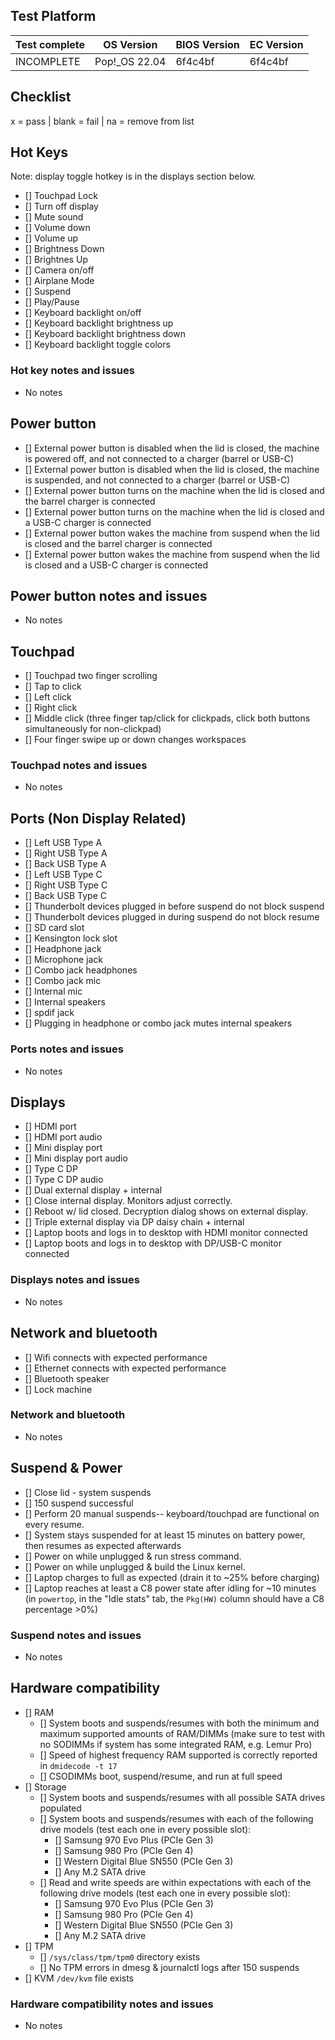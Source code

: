 ## Test Platform

| Test complete | OS Version     | BIOS Version | EC Version |
| ------------- | -------------- | ------------ | ---------- |
| INCOMPLETE    | Pop!\_OS 22.04 | 6f4c4bf      | 6f4c4bf    |

## Checklist
x = pass | blank = fail | na = remove from list

## Hot Keys

Note: display toggle hotkey is in the displays section below.

- [] Touchpad Lock
- [] Turn off display
- [] Mute sound
- [] Volume down
- [] Volume up
- [] Brightness Down
- [] Brightnes Up
- [] Camera on/off
- [] Airplane Mode
- [] Suspend
- [] Play/Pause
- [] Keyboard backlight on/off
- [] Keyboard backlight brightness up
- [] Keyboard backlight brightness down
- [] Keyboard backlight toggle colors

### Hot key notes and issues

- No notes

## Power button

- [] External power button is disabled when the lid is closed, the machine is powered off, and not connected to a charger (barrel or USB-C)
- [] External power button is disabled when the lid is closed, the machine is suspended, and not connected to a charger (barrel or USB-C)
- [] External power button turns on the machine when the lid is closed and the barrel charger is connected
- [] External power button turns on the machine when the lid is closed and a USB-C charger is connected
- [] External power button wakes the machine from suspend when the lid is closed and the barrel charger is connected
- [] External power button wakes the machine from suspend when the lid is closed and a USB-C charger is connected

## Power button notes and issues

- No notes

## Touchpad

- [] Touchpad two finger scrolling
- [] Tap to click
- [] Left click
- [] Right click
- [] Middle click (three finger tap/click for clickpads, click both buttons simultaneously for non-clickpad)
- [] Four finger swipe up or down changes workspaces

### Touchpad notes and issues

- No notes

## Ports (Non Display Related)

- [] Left USB Type A
- [] Right USB Type A
- [] Back USB Type A
- [] Left USB Type C
- [] Right USB Type C
- [] Back USB Type C
- [] Thunderbolt devices plugged in before suspend do not block suspend
- [] Thunderbolt devices plugged in during suspend do not block resume
- [] SD card slot
- [] Kensington lock slot
- [] Headphone jack
- [] Microphone jack
- [] Combo jack headphones
- [] Combo jack mic
- [] Internal mic
- [] Internal speakers
- [] spdif jack
- [] Plugging in headphone or combo jack mutes internal speakers

### Ports notes and issues

- No notes

## Displays

- [] HDMI port
- [] HDMI port audio
- [] Mini display port
- [] Mini display port audio
- [] Type C DP
- [] Type C DP audio
- [] Dual external display + internal
- [] Close internal display. Monitors adjust correctly.
- [] Reboot w/ lid closed. Decryption dialog shows on external display.
- [] Triple external display via DP daisy chain + internal
- [] Laptop boots and logs in to desktop with HDMI monitor connected
- [] Laptop boots and logs in to desktop with DP/USB-C monitor connected

### Displays notes and issues

- No notes

## Network and bluetooth

- [] Wifi connects with expected performance
- [] Ethernet connects with expected performance
- [] Bluetooth speaker
- [] Lock machine

### Network and bluetooth

- No notes

## Suspend & Power

- [] Close lid - system suspends
- [] 150 suspend successful
- [] Perform 20 manual suspends-- keyboard/touchpad are functional on every resume.
- [] System stays suspended for at least 15 minutes on battery power, then resumes as expected afterwards
- [] Power on while unplugged & run stress command.
- [] Power on while unplugged & build the Linux kernel.
- [] Laptop charges to full as expected (drain it to ~25% before charging)
- [] Laptop reaches at least a C8 power state after idling for ~10 minutes (in `powertop`, in the "Idle stats" tab, the `Pkg(HW)` column should have a C8 percentage >0%)

### Suspend notes and issues

- No notes

## Hardware compatibility

- [] RAM
    - [] System boots and suspends/resumes with both the minimum and maximum supported amounts of RAM/DIMMs (make sure to test with no SODIMMs if system has some integrated RAM, e.g. Lemur Pro)
    - [] Speed of highest frequency RAM supported is correctly reported in `dmidecode -t 17`
    - [] CSODIMMs boot, suspend/resume, and run at full speed
- [] Storage
    - [] System boots and suspends/resumes with all possible SATA drives populated
    - [] System boots and suspends/resumes with each of the following drive models (test each one in every possible slot):
        - [] Samsung 970 Evo Plus (PCIe Gen 3)
        - [] Samsung 980 Pro (PCIe Gen 4)
        - [] Western Digital Blue SN550 (PCIe Gen 3)
        - [] Any M.2 SATA drive
    - [] Read and write speeds are within expectations with each of the following drive models (test each one in every possible slot):
        - [] Samsung 970 Evo Plus (PCIe Gen 3)
        - [] Samsung 980 Pro (PCIe Gen 4)
        - [] Western Digital Blue SN550 (PCIe Gen 3)
        - [] Any M.2 SATA drive
- [] TPM
    - [] `/sys/class/tpm/tpm0` directory exists
    - [] No TPM errors in dmesg & journalctl logs after 150 suspends
- [] KVM `/dev/kvm` file exists

### Hardware compatibility notes and issues

- No notes
